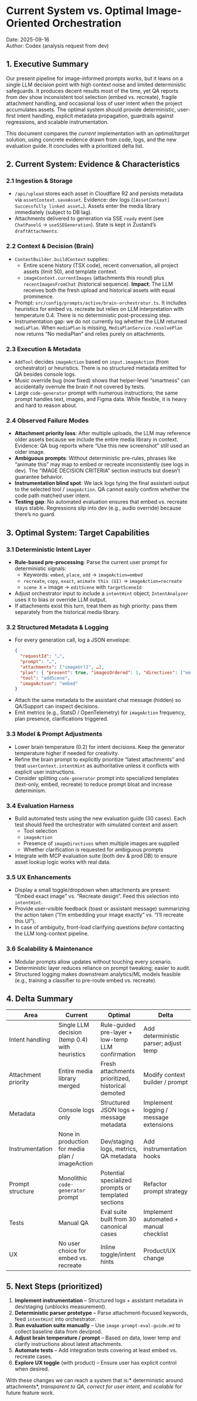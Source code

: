 # Current System vs. Optimal Image-Oriented Orchestration

Date: 2025-09-16  
Author: Codex (analysis request from dev)

## 1. Executive Summary

Our present pipeline for image-informed prompts works, but it leans on a single LLM decision point with high context noise and limited deterministic safeguards.  It produces decent results most of the time, yet QA reports from dev show inconsistent tool selection (embed vs. recreate), fragile attachment handling, and occasional loss of user intent when the project accumulates assets.  The optimal system should provide deterministic, user-first intent handling, explicit metadata propagation, guardrails against regressions, and scalable instrumentation.

This document compares the *current* implementation with an *optimal/target* solution, using concrete evidence drawn from code, logs, and the new evaluation guide.  It concludes with a prioritized delta list.

## 2. Current System: Evidence & Characteristics

### 2.1 Ingestion & Storage
- `/api/upload` stores each asset in Cloudflare R2 and persists metadata via `assetContext.saveAsset`.  Evidence: dev logs (`[AssetContext] Successfully linked asset…`).  Assets enter the media library immediately (subject to DB lag).
- Attachments delivered to generation via SSE `ready` event (see `ChatPanelG` → `useSSEGeneration`).  State is kept in Zustand’s `draftAttachments`.

### 2.2 Context & Decision (Brain)
- `ContextBuilder.buildContext` supplies:
  - Entire scene history (TSX code), recent conversation, all project assets (limit 50), and template context.
  - `imageContext.currentImages` (attachments this round) plus `recentImagesFromChat` (historical sequence).  **Impact**: The LLM receives both the fresh upload and historical assets with equal prominence.
- Prompt: `src/config/prompts/active/brain-orchestrator.ts`.  It includes heuristics for embed vs. recreate but relies on LLM interpretation with temperature 0.4.  There is no deterministic post-processing step.
- Instrumentation gap: we do not currently log whether the LLM returned `mediaPlan`.  When `mediaPlan` is missing, `MediaPlanService.resolvePlan` now returns “No mediaPlan” and relies purely on attachments.

### 2.3 Execution & Metadata
- `AddTool` decides `imageAction` based on `input.imageAction` (from orchestrator) or heuristics.  There is no structured metadata emitted for QA besides console logs.
- Music override bug (now fixed) shows that helper-level “smartness” can accidentally overrule the brain if not covered by tests.
- Large `code-generator` prompt with numerous instructions; the same prompt handles text, images, and Figma data.  While flexible, it is heavy and hard to reason about.

### 2.4 Observed Failure Modes
- **Attachment priority loss**: After multiple uploads, the LLM may reference older assets because we include the entire media library in context. Evidence: QA bug reports where “Use this new screenshot” still used an older image.
- **Ambiguous prompts**: Without deterministic pre-rules, phrases like “animate this” may map to embed or recreate inconsistently (see logs in dev). The “IMAGE DECISION CRITERIA” section instructs but doesn’t guarantee behavior.
- **Instrumentation blind spot**: We lack logs tying the final assistant output to the selected tool / `imageAction`. QA cannot easily confirm whether the code path matched user intent.
- **Testing gap**: No automated evaluation ensures that embed vs. recreate stays stable. Regressions slip into dev (e.g., audio override) because there’s no guard.

## 3. Optimal System: Target Capabilities

### 3.1 Deterministic Intent Layer
- **Rule-based pre-processing**: Parse the current user prompt for deterministic signals:
  - Keywords: `embed`, `place`, `add` → `imageAction=embed`
  - `recreate`, `copy`, `exact`, `animate this (UI)` → `imageAction=recreate`
  - `scene X` + image → `editScene` with `targetSceneId`
- Adjust orchestrator input to include a `intentHint` object; `IntentAnalyzer` uses it to bias or override LLM output.
- If attachments exist this turn, treat them as high priority: pass them separately from the historical media library.

### 3.2 Structured Metadata & Logging
- For every generation call, log a JSON envelope:
  ```json
  {
    "requestId": "…",
    "prompt": "…",
    "attachments": ["imageUrl1", …],
    "plan": { "present": true, "imagesOrdered": 1, "directives": ["embed"] },
    "tool": "addScene",
    "imageAction": "embed"
  }
  ```
- Attach the same metadata to the assistant chat message (hidden) so QA/Support can inspect decisions.
- Emit metrics (e.g., StatsD / OpenTelemetry) for `imageAction` frequency, plan presence, clarifications triggered.

### 3.3 Model & Prompt Adjustments
- Lower brain temperature (0.2) for intent decisions.  Keep the generator temperature higher if needed for creativity.
- Refine the brain prompt to explicitly prioritize “latest attachments” and treat `userContext.intentHint` as authoritative unless it conflicts with explicit user instructions.
- Consider splitting `code-generator` prompt into specialized templates (text-only, embed, recreate) to reduce prompt bloat and increase determinism.

### 3.4 Evaluation Harness
- Build automated tests using the new evaluation guide (30 cases).  Each test should feed the orchestrator with simulated context and assert:
  - Tool selection
  - `imageAction`
  - Presence of `imageDirectives` when multiple images are supplied
  - Whether clarification is requested for ambiguous prompts
- Integrate with MCP evaluation suite (both dev & prod DB) to ensure asset lookup logic works with real data.

### 3.5 UX Enhancements
- Display a small toggle/dropdown when attachments are present: “Embed exact image” vs. “Recreate design”.  Feed this selection into `intentHint`.
- Provide user-visible feedback (toast or assistant message) summarizing the action taken (“I’m embedding your image exactly” vs. “I’ll recreate this UI”).
- In case of ambiguity, front-load clarifying questions *before* contacting the LLM long-context pipeline.

### 3.6 Scalability & Maintenance
- Modular prompts allow updates without touching every scenario.
- Deterministic layer reduces reliance on prompt tweaking; easier to audit.
- Structured logging makes downstream analytics/ML models feasible (e.g., training a classifier to pre-route embed vs. recreate).

## 4. Delta Summary

| Area | Current | Optimal | Delta |
| --- | --- | --- | --- |
| Intent handling | Single LLM decision (temp 0.4) with heuristics | Rule-guided pre-layer + low-temp LLM confirmation | Add deterministic parser; adjust temp |
| Attachment priority | Entire media library merged | Fresh attachments prioritized, historical demoted | Modify context builder / prompt |
| Metadata | Console logs only | Structured JSON logs + message metadata | Implement logging / message extensions |
| Instrumentation | None in production for media plan / imageAction | Dev/staging logs, metrics, QA metadata | Add instrumentation hooks |
| Prompt structure | Monolithic `code-generator` prompt | Potential specialized prompts or templated sections | Refactor prompt strategy |
| Tests | Manual QA | Eval suite built from 30 canonical cases | Implement automated + manual checklist |
| UX | No user choice for embed vs. recreate | Inline toggle/intent hints | Product/UX change |

## 5. Next Steps (prioritized)

1. **Implement instrumentation** – Structured logs + assistant metadata in dev/staging (unblocks measurement).
2. **Deterministic parser prototype** – Parse attachment-focused keywords, feed `intentHint` into orchestrator.
3. **Run evaluation suite manually** – Use `image-prompt-eval-guide.md` to collect baseline data from dev/prod.
4. **Adjust brain temperature / prompt** – Based on data, lower temp and clarify instructions about latest attachments.
5. **Automate tests** – Add integration tests covering at least embed vs. recreate cases.
6. **Explore UX toggle** (with product) – Ensure user has explicit control when desired.

With these changes we can reach a system that is:* deterministic around attachments*, *transparent to QA*, *correct for user intent*, and *scalable* for future feature work.

